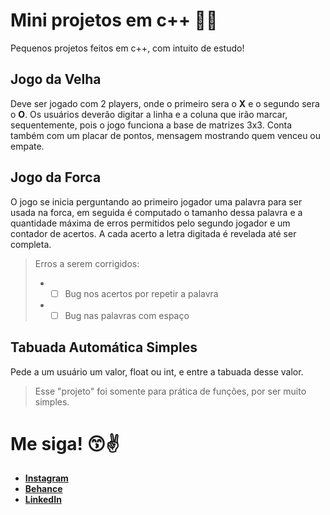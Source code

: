 # Mini projetos em c++ :rocket::rocket:
 Pequenos projetos feitos em c++, com intuito de estudo! 

  

## Jogo da Velha
 Deve ser jogado com 2 players, onde o primeiro sera o  **X** e o segundo sera o **O**. Os usuários deverão digitar a linha e a coluna que irão marcar, sequentemente, pois o jogo funciona a base de matrizes 3x3. 
 Conta também com um placar de pontos, mensagem mostrando quem venceu ou empate. 


##  Jogo da Forca
O jogo se inicia perguntando ao primeiro jogador uma palavra para ser usada na forca, em seguida é computado o tamanho dessa palavra e a quantidade máxima de erros permitidos pelo segundo jogador e um contador de acertos. A cada acerto a letra digitada é revelada até ser completa. 
> Erros a serem corrigidos:
>- - [ ] Bug nos acertos por repetir a palavra
>- - [ ] Bug nas palavras com espaço

## Tabuada Automática Simples
Pede a um usuário um valor, float ou int, e entre a tabuada desse valor.
>Esse "projeto" foi somente para prática de funções, por ser muito simples.



# Me siga! :kissing_smiling_eyes::v:
- [**Instagram**](https://www.instagram.com/italo_medici/)
- [**Behance**](https://www.behance.net/MediciDesigner)
- [**LinkedIn**](https://www.linkedin.com/in/ítalomédici)